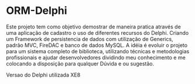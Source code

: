 # ORM-Delphi

Este projeto tem como objetivo demostrar de maneira pratica através de uma aplicação de cadastro o uso de diferentes recursos do Delphi. 
Criando um Framework de persistencia de dados com utilização de Generics, padrão MVC, FireDAC e banco de dados MySQL. 
A idéia é evoluir o projeto para um sistema completo de biblioteca, utilizando técnicas e metodologias profissionais e ajudar desenvolvedores dividindo meu conhecimento e me colocando a disposição para qualquer Dúvida e ou sugestão.

Versao do Delphi utilizada XE8
